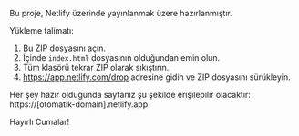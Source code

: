 Bu proje, Netlify üzerinde yayınlanmak üzere hazırlanmıştır.

Yükleme talimatı:
1. Bu ZIP dosyasını açın.
2. İçinde `index.html` dosyasının olduğundan emin olun.
3. Tüm klasörü tekrar ZIP olarak sıkıştırın.
4. https://app.netlify.com/drop adresine gidin ve ZIP dosyasını sürükleyin.

Her şey hazır olduğunda sayfanız şu şekilde erişilebilir olacaktır:
https://[otomatik-domain].netlify.app

Hayırlı Cumalar!
